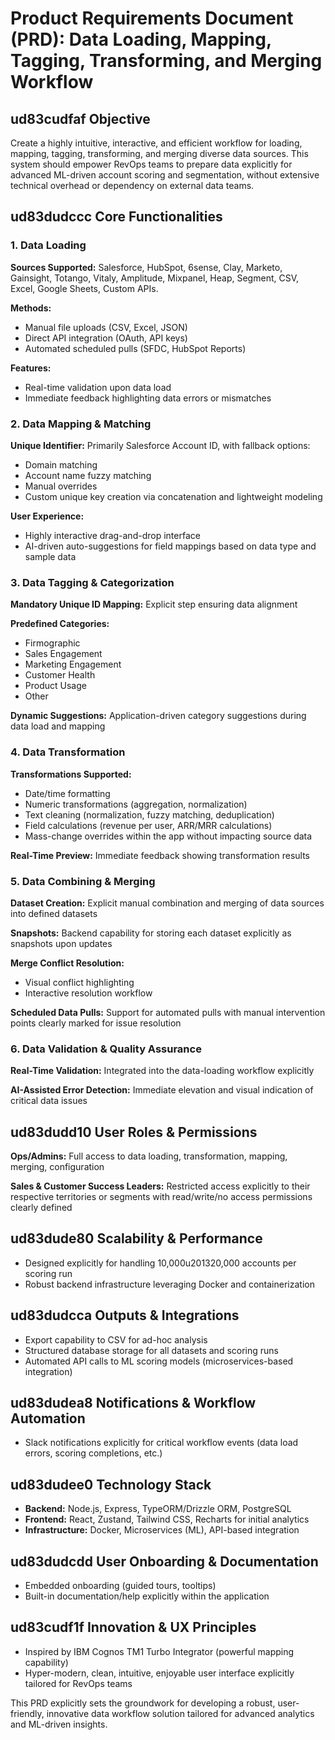 # Product Requirements Document (PRD): Data Loading, Mapping, Tagging, Transforming, and Merging Workflow

## ud83cudfaf Objective

Create a highly intuitive, interactive, and efficient workflow for loading, mapping, tagging, transforming, and merging diverse data sources. This system should empower RevOps teams to prepare data explicitly for advanced ML-driven account scoring and segmentation, without extensive technical overhead or dependency on external data teams.

## ud83dudccc Core Functionalities

### 1. Data Loading

**Sources Supported:** Salesforce, HubSpot, 6sense, Clay, Marketo, Gainsight, Totango, Vitaly, Amplitude, Mixpanel, Heap, Segment, CSV, Excel, Google Sheets, Custom APIs.

**Methods:**
- Manual file uploads (CSV, Excel, JSON)
- Direct API integration (OAuth, API keys)
- Automated scheduled pulls (SFDC, HubSpot Reports)

**Features:**
- Real-time validation upon data load
- Immediate feedback highlighting data errors or mismatches

### 2. Data Mapping & Matching

**Unique Identifier:** Primarily Salesforce Account ID, with fallback options:
- Domain matching
- Account name fuzzy matching
- Manual overrides
- Custom unique key creation via concatenation and lightweight modeling

**User Experience:**
- Highly interactive drag-and-drop interface
- AI-driven auto-suggestions for field mappings based on data type and sample data

### 3. Data Tagging & Categorization

**Mandatory Unique ID Mapping:** Explicit step ensuring data alignment

**Predefined Categories:**
- Firmographic
- Sales Engagement
- Marketing Engagement
- Customer Health
- Product Usage
- Other

**Dynamic Suggestions:** Application-driven category suggestions during data load and mapping

### 4. Data Transformation

**Transformations Supported:**
- Date/time formatting
- Numeric transformations (aggregation, normalization)
- Text cleaning (normalization, fuzzy matching, deduplication)
- Field calculations (revenue per user, ARR/MRR calculations)
- Mass-change overrides within the app without impacting source data

**Real-Time Preview:** Immediate feedback showing transformation results

### 5. Data Combining & Merging

**Dataset Creation:** Explicit manual combination and merging of data sources into defined datasets

**Snapshots:** Backend capability for storing each dataset explicitly as snapshots upon updates

**Merge Conflict Resolution:**
- Visual conflict highlighting
- Interactive resolution workflow

**Scheduled Data Pulls:** Support for automated pulls with manual intervention points clearly marked for issue resolution

### 6. Data Validation & Quality Assurance

**Real-Time Validation:** Integrated into the data-loading workflow explicitly

**AI-Assisted Error Detection:** Immediate elevation and visual indication of critical data issues

## ud83dudd10 User Roles & Permissions

**Ops/Admins:** Full access to data loading, transformation, mapping, merging, configuration

**Sales & Customer Success Leaders:** Restricted access explicitly to their respective territories or segments with read/write/no access permissions clearly defined

## ud83dude80 Scalability & Performance

- Designed explicitly for handling 10,000u201320,000 accounts per scoring run
- Robust backend infrastructure leveraging Docker and containerization

## ud83dudcca Outputs & Integrations

- Export capability to CSV for ad-hoc analysis
- Structured database storage for all datasets and scoring runs
- Automated API calls to ML scoring models (microservices-based integration)

## ud83dudea8 Notifications & Workflow Automation

- Slack notifications explicitly for critical workflow events (data load errors, scoring completions, etc.)

## ud83dudee0 Technology Stack

- **Backend:** Node.js, Express, TypeORM/Drizzle ORM, PostgreSQL
- **Frontend:** React, Zustand, Tailwind CSS, Recharts for initial analytics
- **Infrastructure:** Docker, Microservices (ML), API-based integration

## ud83dudcdd User Onboarding & Documentation

- Embedded onboarding (guided tours, tooltips)
- Built-in documentation/help explicitly within the application

## ud83cudf1f Innovation & UX Principles

- Inspired by IBM Cognos TM1 Turbo Integrator (powerful mapping capability)
- Hyper-modern, clean, intuitive, enjoyable user interface explicitly tailored for RevOps teams

This PRD explicitly sets the groundwork for developing a robust, user-friendly, innovative data workflow solution tailored for advanced analytics and ML-driven insights.